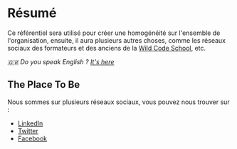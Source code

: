 # Résumé

Ce référentiel sera utilisé pour créer une homogénéité sur l'ensemble de l'organisation, ensuite, il aura plusieurs autres choses, comme les réseaux sociaux des formateurs et des anciens de la [Wild Code School](https://wildcodeschool.fr/), etc.

_🇬🇧 Do you speak English ? [It's here](README.md)_

## The Place To Be

Nous sommes sur plusieurs réseaux sociaux, vous pouvez nous trouver sur :

-   [LinkedIn](https://www.linkedin.com/school/wild-code-school)
-   [Twitter](https://twitter.com/wildcodeschool)
-   [Facebook](https://www.facebook.com/wildcodeschool/)

